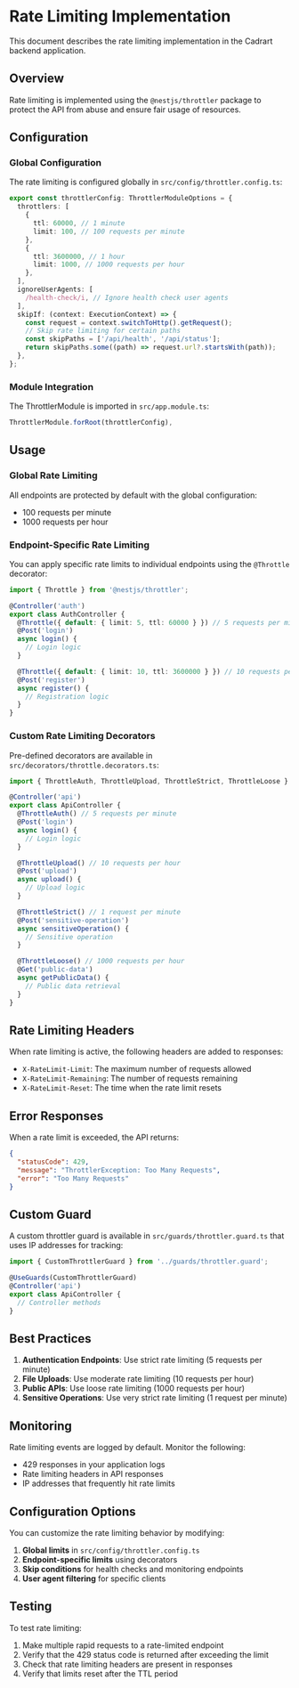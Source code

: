 # Rate Limiting Implementation

This document describes the rate limiting implementation in the Cadrart backend application.

## Overview

Rate limiting is implemented using the `@nestjs/throttler` package to protect the API from abuse and ensure fair usage of resources.

## Configuration

### Global Configuration

The rate limiting is configured globally in `src/config/throttler.config.ts`:

```typescript
export const throttlerConfig: ThrottlerModuleOptions = {
  throttlers: [
    {
      ttl: 60000, // 1 minute
      limit: 100, // 100 requests per minute
    },
    {
      ttl: 3600000, // 1 hour
      limit: 1000, // 1000 requests per hour
    },
  ],
  ignoreUserAgents: [
    /health-check/i, // Ignore health check user agents
  ],
  skipIf: (context: ExecutionContext) => {
    const request = context.switchToHttp().getRequest();
    // Skip rate limiting for certain paths
    const skipPaths = ['/api/health', '/api/status'];
    return skipPaths.some((path) => request.url?.startsWith(path));
  },
};
```

### Module Integration

The ThrottlerModule is imported in `src/app.module.ts`:

```typescript
ThrottlerModule.forRoot(throttlerConfig),
```

## Usage

### Global Rate Limiting

All endpoints are protected by default with the global configuration:
- 100 requests per minute
- 1000 requests per hour

### Endpoint-Specific Rate Limiting

You can apply specific rate limits to individual endpoints using the `@Throttle` decorator:

```typescript
import { Throttle } from '@nestjs/throttler';

@Controller('auth')
export class AuthController {
  @Throttle({ default: { limit: 5, ttl: 60000 } }) // 5 requests per minute
  @Post('login')
  async login() {
    // Login logic
  }

  @Throttle({ default: { limit: 10, ttl: 3600000 } }) // 10 requests per hour
  @Post('register')
  async register() {
    // Registration logic
  }
}
```

### Custom Rate Limiting Decorators

Pre-defined decorators are available in `src/decorators/throttle.decorators.ts`:

```typescript
import { ThrottleAuth, ThrottleUpload, ThrottleStrict, ThrottleLoose } from '../decorators/throttle.decorators';

@Controller('api')
export class ApiController {
  @ThrottleAuth() // 5 requests per minute
  @Post('login')
  async login() {
    // Login logic
  }

  @ThrottleUpload() // 10 requests per hour
  @Post('upload')
  async upload() {
    // Upload logic
  }

  @ThrottleStrict() // 1 request per minute
  @Post('sensitive-operation')
  async sensitiveOperation() {
    // Sensitive operation
  }

  @ThrottleLoose() // 1000 requests per hour
  @Get('public-data')
  async getPublicData() {
    // Public data retrieval
  }
}
```

## Rate Limiting Headers

When rate limiting is active, the following headers are added to responses:

- `X-RateLimit-Limit`: The maximum number of requests allowed
- `X-RateLimit-Remaining`: The number of requests remaining
- `X-RateLimit-Reset`: The time when the rate limit resets

## Error Responses

When a rate limit is exceeded, the API returns:

```json
{
  "statusCode": 429,
  "message": "ThrottlerException: Too Many Requests",
  "error": "Too Many Requests"
}
```

## Custom Guard

A custom throttler guard is available in `src/guards/throttler.guard.ts` that uses IP addresses for tracking:

```typescript
import { CustomThrottlerGuard } from '../guards/throttler.guard';

@UseGuards(CustomThrottlerGuard)
@Controller('api')
export class ApiController {
  // Controller methods
}
```

## Best Practices

1. **Authentication Endpoints**: Use strict rate limiting (5 requests per minute)
2. **File Uploads**: Use moderate rate limiting (10 requests per hour)
3. **Public APIs**: Use loose rate limiting (1000 requests per hour)
4. **Sensitive Operations**: Use very strict rate limiting (1 request per minute)

## Monitoring

Rate limiting events are logged by default. Monitor the following:
- 429 responses in your application logs
- Rate limiting headers in API responses
- IP addresses that frequently hit rate limits

## Configuration Options

You can customize the rate limiting behavior by modifying:

1. **Global limits** in `src/config/throttler.config.ts`
2. **Endpoint-specific limits** using decorators
3. **Skip conditions** for health checks and monitoring endpoints
4. **User agent filtering** for specific clients

## Testing

To test rate limiting:

1. Make multiple rapid requests to a rate-limited endpoint
2. Verify that the 429 status code is returned after exceeding the limit
3. Check that rate limiting headers are present in responses
4. Verify that limits reset after the TTL period 
